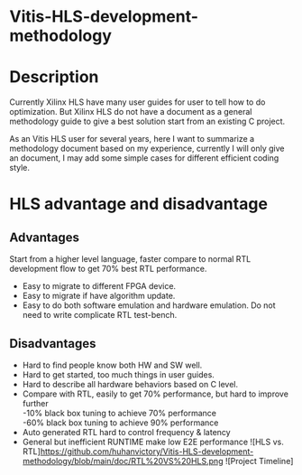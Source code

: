 # Vitis-HLS-development-methodology
# Description
Currently Xilinx HLS have many user guides for user to tell how to do optimization. But Xilinx HLS do not have a document as a general methodology guide to give a best solution start from an existing C project.

As an Vitis HLS user for several years, here I want to summarize a methodology document based on my experience, currently I will only give an document, I may add some simple cases for different efficient coding style.

# HLS advantage and disadvantage
## Advantages
Start from a higher level language, faster compare to normal RTL development flow to get 70% best RTL performance.
* Easy to migrate to different FPGA device.
* Easy to migrate if have algorithm update.
* Easy to do both software emulation and hardware emulation. Do not need to write complicate RTL test-bench. 
## Disadvantages
* Hard to find people know both HW and SW well.
* Hard to get started, too much things in user guides.
* Hard to describe all hardware behaviors based on C level.
* Compare with RTL, easily to get 70% performance, but hard to improve further  
  -10% black box tuning to achieve 70% performance  
  -60% black box tuning to achieve 90% performance
* Auto generated RTL hard to control frequency & latency
* General but inefficient RUNTIME make low E2E performance
![HLS vs. RTL]https://github.com/huhanvictory/Vitis-HLS-development-methodology/blob/main/doc/RTL%20VS%20HLS.png
![Project Timeline]
